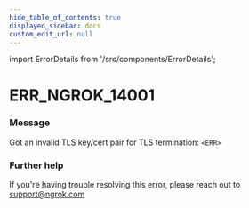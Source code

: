```yaml
---
hide_table_of_contents: true
displayed_sidebar: docs
custom_edit_url: null
---
```


import ErrorDetails from '/src/components/ErrorDetails';

# ERR_NGROK_14001

### Message
Got an invalid TLS key/cert pair for TLS termination: `<ERR>`

### Further help
If you're having trouble resolving this error, please reach out to [support@ngrok.com](mailto:support@ngrok.com?subject=Help%20with%20ERR_NGROK_14001)

<ErrorDetails error='err_ngrok_14001' />
